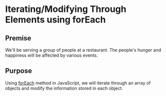 # Iterating/Modifying Through Elements using forEach
## Premise
We'll be serving a group of people at a restaurant. The people's hunger and happiness will be affected by various events.

## Purpose
Using [forEach](https://developer.mozilla.org/en-US/docs/Web/JavaScript/Reference/Global_Objects/Array/forEach) method in JavaScript, we will iterate through an array of objects and modify the information stored in each object.
